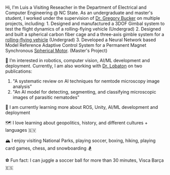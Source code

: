 Hi, I'm Luis a Visiting Reseacher in the Department of Electrical and Computer Engineering @ NC State. As an undergraduate and master's student, I worked under the supervision of [Dr. Gregory Bucker](https://mae.ncsu.edu/people/gbuckner/) on multiple projects, including:
     1. Designed and manufactured a 3DOF Gimbal system to test the flight dynamics of a rolling-flying vehicle (Undergrad)
     2. Designed and built a spherical carbon fiber cage and a three-axis gimble system for a [rolling-flying vehicle](https://asmedigitalcollection.asme.org/mechanismsrobotics/article/13/5/050901/1106903/The-Spherical-Rolling-Flying-Vehicle-Dynamic) (Undergrad)
     3. Developed a Neural Network based Model Reference Adaptive Control System for a Permanent Magnet Synchronous [Spherical Motor](https://www.mdpi.com/2075-1702/10/8/612). (Master's Project)


🦾 I’m interested in robotics, computer vision, AI/ML development and deployment. Currently, I am also working with [Dr. Lobaton](https://ece.ncsu.edu/people/ejlobato/) on two publications:
  1. "A systematic review on AI techniques for nemtode microscopy image analysis" 
  2. "An AI model for detecting, segmenting, and classifying microscopic images of parasitic nematodes"

     
🌱 I am currently learning more about ROS, Unity, AI/ML development and deployment  

🗺️ I love learning about geopolitics, history, and different cultures + languages 🇸🇻  

🏔️ I enjoy visiting National Parks, playing soccer, boxing, hiking, playing card games, chess, and snowboarding 🏂  

⚽️ Fun fact: I can juggle a soccer ball for more than 30 minutes, Visca Barça 🇪🇸  



<!---
jljimene7/jljimene7 is a ✨ special ✨ repository because its `README.md` (this file) appears on your GitHub profile.
You can click the Preview link to take a look at your changes.
--->
